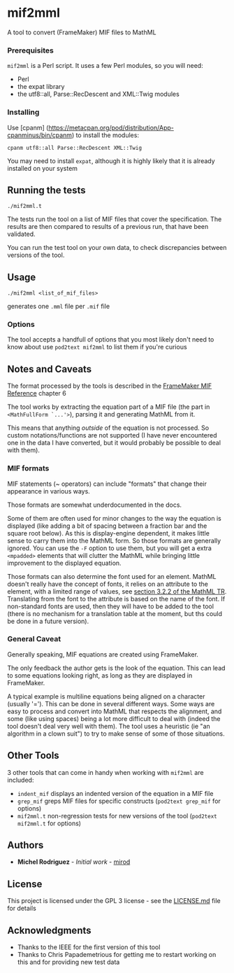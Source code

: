 # mif2mml

A tool to convert (FrameMaker) MIF files to MathML

### Prerequisites

`mif2mml` is a Perl script. It uses a few Perl modules, so you will need:
* Perl
* the expat library
* the utf8::all, Parse::RecDescent and XML::Twig modules

### Installing

Use [cpanm] (https://metacpan.org/pod/distribution/App-cpanminus/bin/cpanm) to install the modules:

    cpanm utf8::all Parse::RecDescent XML::Twig

You may need to install `expat`, although it is highly likely that it is already installed on your system

## Running the tests

    ./mif2mml.t

The tests run the tool on a list of MIF files that cover the specification. The results are then
compared to results of a previous run, that have been validated.

You can run the test tool on your own data, to check discrepancies between versions of the tool. 

## Usage

    ./mif2mml <list_of_mif_files>

generates one `.mml` file per `.mif` file

### Options

The tool accepts a handfull of options that you most likely don't need to know about
use `pod2text mif2mml` to list them if you're curious 

## Notes and Caveats

The format processed by the tools is described in the [FrameMaker MIF Reference](https://help.adobe.com/en_US/framemaker/mifreference/mifref.pdf)
chapter 6

The tool works by extracting the equation part of a MIF file (the part in ``<MathFullForm `...'>``),
parsing it and generating MathML from it. 

This means that anything _outside_ of the equation is not processed. So custom
notations/functions are not supported (I have never encountered one in the data I have converted, 
but it would probably be possible to deal with them).

### MIF formats

MIF statements (~ operators) can include "formats" that change their appearance in various ways. 

Those formats are somewhat underdocumented in the docs. 

Some of them are often used for minor changes to the way the equation is displayed (like adding a 
bit of spacing between a fraction bar and the square root below). As this is display-engine dependent, 
it makes little sense to carry them into the MathML form. So those formats are generally ignored.
You can use the `-F` option to use them, but you will get a extra `<mpadded>` elements that
will clutter the MathML while bringing little improvement to the displayed equation. 

Those formats can also determine the font used for an element. MathML doesn't really have the concept
of fonts, it relies on an attribute to the element, with a limited range of values, 
see [section 3.2.2 of the MathML TR](https://www.w3.org/TR/MathML2/chapter3.html#presm.commatt).
Translating from the font to the attribute is based on the name of the font. If non-standard fonts
are used, then they will have to be added to the tool (there is no mechanism for a translation
table at the moment, but ths could be done in a future version).

### General Caveat

Generally speaking, MIF equations are created using FrameMaker. 

The only feedback the author gets is the look of the equation. This can lead to some equations looking
right, as long as they are displayed in FrameMaker. 

A typical example is multiline equations being aligned on a character (usually '='). This can be done 
in several different ways. Some ways are easy to process and convert into MathML that respects 
the alignment, and some (like using spaces) being a lot more difficult to deal with (indeed the tool
doesn't deal very well with them). The tool uses a heuristic (ie "an algorithm in a clown suit") to
try to make sense of some of those situations.


## Other Tools

3 other tools that can come in handy when working with `mif2mml` are included:

* `indent_mif`  displays an indented version of the equation in a MIF file
* `grep_mif`    greps MIF files for specific constructs (`pod2text grep_mif` for options)
* `mif2mml.t`   non-regression tests for new versions of the tool (`pod2text mif2mml.t` for options)

## Authors

* **Michel Rodriguez** - *Initial work* - [mirod](https://github.com/mirod)

## License

This project is licensed under the GPL 3 license - see the [LICENSE.md](LICENSE.md) file for details

## Acknowledgments

* Thanks to the IEEE for the first version of this tool
* Thanks to Chris Papademetrious for getting me to restart working on this and for providing 
  new test data


